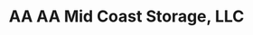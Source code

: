 ---
title: "AA AA Mid Coast Storage, LLC"
url: /biloxi/aa-aa-mid-coast-storage-llc/
shop: Mieten
---